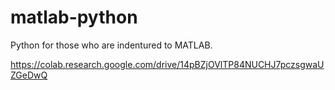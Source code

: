 # matlab-python
Python for those who are indentured to MATLAB.

https://colab.research.google.com/drive/14pBZjOVlTP84NUCHJ7pczsgwaUZGeDwQ
